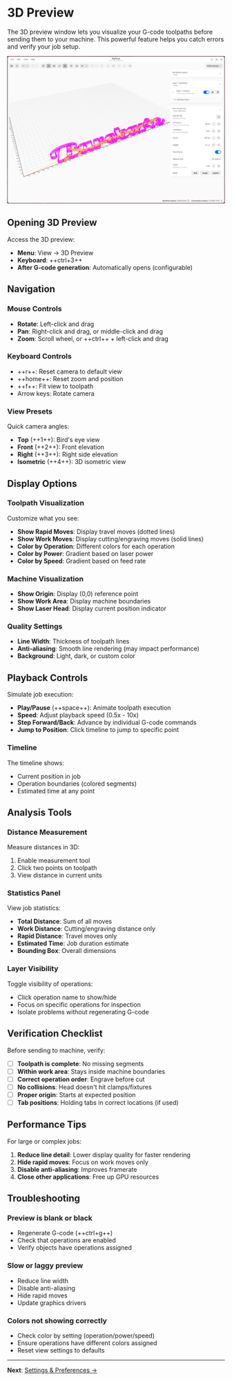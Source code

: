 # 3D Preview

The 3D preview window lets you visualize your G-code toolpaths before sending them to your machine. This powerful feature helps you catch errors and verify your job setup.

![3D Preview](../assets/images/3d-preview.png)

## Opening 3D Preview

Access the 3D preview:

- **Menu**: View → 3D Preview
- **Keyboard**: ++ctrl+3++
- **After G-code generation**: Automatically opens (configurable)

## Navigation

### Mouse Controls

- **Rotate**: Left-click and drag
- **Pan**: Right-click and drag, or middle-click and drag
- **Zoom**: Scroll wheel, or ++ctrl++ + left-click and drag

### Keyboard Controls

- ++r++: Reset camera to default view
- ++home++: Reset zoom and position
- ++f++: Fit view to toolpath
- Arrow keys: Rotate camera

### View Presets

Quick camera angles:

- **Top** (++1++): Bird's eye view
- **Front** (++2++): Front elevation
- **Right** (++3++): Right side elevation
- **Isometric** (++4++): 3D isometric view

## Display Options

### Toolpath Visualization

Customize what you see:

- **Show Rapid Moves**: Display travel moves (dotted lines)
- **Show Work Moves**: Display cutting/engraving moves (solid lines)
- **Color by Operation**: Different colors for each operation
- **Color by Power**: Gradient based on laser power
- **Color by Speed**: Gradient based on feed rate

### Machine Visualization

- **Show Origin**: Display (0,0) reference point
- **Show Work Area**: Display machine boundaries
- **Show Laser Head**: Display current position indicator

### Quality Settings

- **Line Width**: Thickness of toolpath lines
- **Anti-aliasing**: Smooth line rendering (may impact performance)
- **Background**: Light, dark, or custom color

## Playback Controls

Simulate job execution:

- **Play/Pause** (++space++): Animate toolpath execution
- **Speed**: Adjust playback speed (0.5x - 10x)
- **Step Forward/Back**: Advance by individual G-code commands
- **Jump to Position**: Click timeline to jump to specific point

### Timeline

The timeline shows:

- Current position in job
- Operation boundaries (colored segments)
- Estimated time at any point

## Analysis Tools

### Distance Measurement

Measure distances in 3D:

1. Enable measurement tool
2. Click two points on toolpath
3. View distance in current units

### Statistics Panel

View job statistics:

- **Total Distance**: Sum of all moves
- **Work Distance**: Cutting/engraving distance only
- **Rapid Distance**: Travel moves only
- **Estimated Time**: Job duration estimate
- **Bounding Box**: Overall dimensions

### Layer Visibility

Toggle visibility of operations:

- Click operation name to show/hide
- Focus on specific operations for inspection
- Isolate problems without regenerating G-code

## Verification Checklist

Before sending to machine, verify:

- [ ] **Toolpath is complete**: No missing segments
- [ ] **Within work area**: Stays inside machine boundaries
- [ ] **Correct operation order**: Engrave before cut
- [ ] **No collisions**: Head doesn't hit clamps/fixtures
- [ ] **Proper origin**: Starts at expected position
- [ ] **Tab positions**: Holding tabs in correct locations (if used)

## Performance Tips

For large or complex jobs:

1. **Reduce line detail**: Lower display quality for faster rendering
2. **Hide rapid moves**: Focus on work moves only
3. **Disable anti-aliasing**: Improves framerate
4. **Close other applications**: Free up GPU resources

## Troubleshooting

### Preview is blank or black

- Regenerate G-code (++ctrl+g++)
- Check that operations are enabled
- Verify objects have operations assigned

### Slow or laggy preview

- Reduce line width
- Disable anti-aliasing
- Hide rapid moves
- Update graphics drivers

### Colors not showing correctly

- Check color by setting (operation/power/speed)
- Ensure operations have different colors assigned
- Reset view settings to defaults

---

**Next**: [Settings & Preferences →](settings.md)
